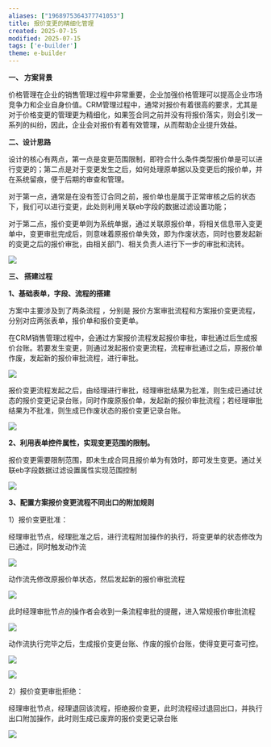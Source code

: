 ```yaml
---
aliases: ["1968975364377741053"]
title: 报价变更的精细化管理
created: 2025-07-15
modified: 2025-07-15
tags: ['e-builder']
theme: e-builder
---
```


**一、 方案背景**

价格管理在企业的销售管理过程中非常重要，企业加强价格管理可以提高企业市场竞争力和企业自身价值。CRM管理过程中，通常对报价有着很高的要求，尤其是对于价格变更的管理更为精细化，如果签合同之前并没有将报价落实，则会引发一系列的纠纷，因此，企业会对报价有着有效管理，从而帮助企业提升效益。

**二、设计思路**

设计的核心有两点，第一点是变更范围限制，即符合什么条件类型报价单是可以进行变更的；第二点是对于变更发生之后，如何处理原单据以及变更后的报价单，并在系统留痕，便于后期的审查和管理。

对于第一点，通常是在没有签订合同之前，报价单也是属于正常审核之后的状态下，我们可以进行变更，此处则利用关联eb字段的数据过滤设置功能；

对于第二点，报价变更单则为系统单据，通过关联原报价单，将相关信息带入变更单中，变更审批完成后，则意味着原报价单失效，即为作废状态，同时也要发起新的变更之后的报价审批，由相关部门、相关负责人进行下一步的审批和流转。

![](https://myhelpdoc.oss-cn-heyuan.aliyuncs.com/mdimages/cdc6970506c1462cdd8fb132cbed34e6.jpg)

**三、 搭建过程**

**1、基础表单，字段、流程的搭建**

方案中主要涉及到了两条流程 ，分别是 报价方案审批流程和方案报价变更流程，分别对应两张表单，报价单和报价变更单。

在CRM销售管理过程中，会通过方案报价流程发起报价审批，审批通过后生成报价台账。若要发生变更，则通过发起报价变更流程，流程审批通过之后，原报价单作废，发起新的报价审批流程，进行审批。

![](https://myhelpdoc.oss-cn-heyuan.aliyuncs.com/mdimages/d4f1ce45c7167cad7ddb37c626fce44f.jpg)

报价变更流程发起之后，由经理进行审批，经理审批结果为批准，则生成已通过状态的报价变更记录台账，同时作废原报价单，发起新的报价审批流程；若经理审批结果为不批准，则生成已作废状态的报价变更记录台账。

![](https://myhelpdoc.oss-cn-heyuan.aliyuncs.com/mdimages/0b2de7ae04f4c6f111a7aa2c86632d12.jpg)

**2、利用表单控件属性，实现变更范围的限制。**

报价变更需要限制范围，即未生成合同且报价单为有效时，即可发生变更。通过关联eb字段数据过滤设置属性实现范围控制

![](https://myhelpdoc.oss-cn-heyuan.aliyuncs.com/mdimages/eedc649e7730700d971fd7b2eebaffa9.jpg)

**3、配置方案报价变更流程不同出口的附加规则**

1）报价变更批准：

经理审批节点，经理批准之后，进行流程附加操作的执行，将变更单的状态修改为已通过，同时触发动作流

![](https://myhelpdoc.oss-cn-heyuan.aliyuncs.com/mdimages/4b19c9384961cd1b237c9066c75c959f.jpg)

动作流先修改原报价单状态，然后发起新的报价审批流程

![](https://myhelpdoc.oss-cn-heyuan.aliyuncs.com/mdimages/cf1a552b44757253b7a088cd527ffdb6.jpg)

此时经理审批节点的操作者会收到一条流程审批的提醒，进入常规报价审批流程

![](https://myhelpdoc.oss-cn-heyuan.aliyuncs.com/mdimages/dec73271f1cc79787f5ef48141d8f67f.jpg)

动作流执行完毕之后，生成报价变更台账、作废的报价台账，使得变更可查可控。

![](https://myhelpdoc.oss-cn-heyuan.aliyuncs.com/mdimages/c557d3a2c196e6605b5f4c8c1ccb836c.jpg)

![](https://myhelpdoc.oss-cn-heyuan.aliyuncs.com/mdimages/64393ad4b979d5ba31180c849cc6bbc0.jpg)

2）报价变更审批拒绝：

经理审批节点，经理退回该流程，拒绝报价变更，此时流程经过退回出口，并执行出口附加操作，此时则生成已废弃的报价变更记录台账

![](https://myhelpdoc.oss-cn-heyuan.aliyuncs.com/mdimages/de93c8dba8640d0a7a59d2fa36a0f973.jpg)

